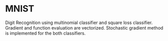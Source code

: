 # MNIST
Digit Recognition using multinomial classifier and square loss classifier.
Gradient and function evaluation are vectorized.
Stochastic gradient method is implemented for the both classifiers.
